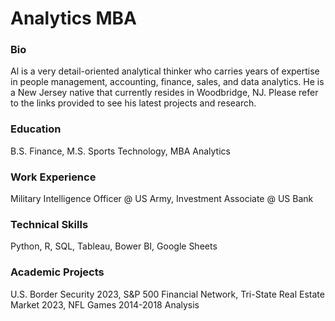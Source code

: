 # Analytics MBA
### Bio
Al is a very detail-oriented analytical thinker who carries years of expertise in people management, accounting, finance, sales, and data analytics. He is a New Jersey native that currently resides in Woodbridge, NJ.  Please refer to the links provided to see his latest projects and research.

### Education
B.S. Finance, M.S. Sports Technology, MBA Analytics

### Work Experience
Military Intelligence Officer @ US Army, 
Investment Associate @ US Bank

### Technical Skills
Python, R, SQL, Tableau, Bower BI, Google Sheets

### Academic Projects
U.S. Border Security 2023,
S&P 500 Financial Network,
Tri-State Real Estate Market 2023,
NFL Games 2014-2018 Analysis
